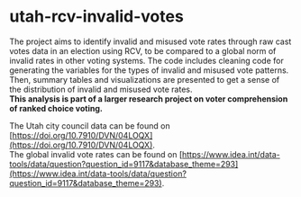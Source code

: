 # utah-rcv-invalid-votes

The project aims to identify invalid and misused vote rates through raw cast votes data in an election using RCV, to be compared to a global norm of invalid rates in other voting systems. The code includes cleaning code for generating the variables for the types of invalid and misused vote patterns. Then, summary tables and visualizations are presented to get a sense of the distribution of invalid and misused vote rates.  
**This analysis is part of a larger research project on voter comprehension of ranked choice voting.**

The Utah city council data can be found on [https://doi.org/10.7910/DVN/04LOQX](https://doi.org/10.7910/DVN/04LOQX).  
The global invalid vote rates can be found on [https://www.idea.int/data-tools/data/question?question_id=9117&database_theme=293](https://www.idea.int/data-tools/data/question?question_id=9117&database_theme=293).


